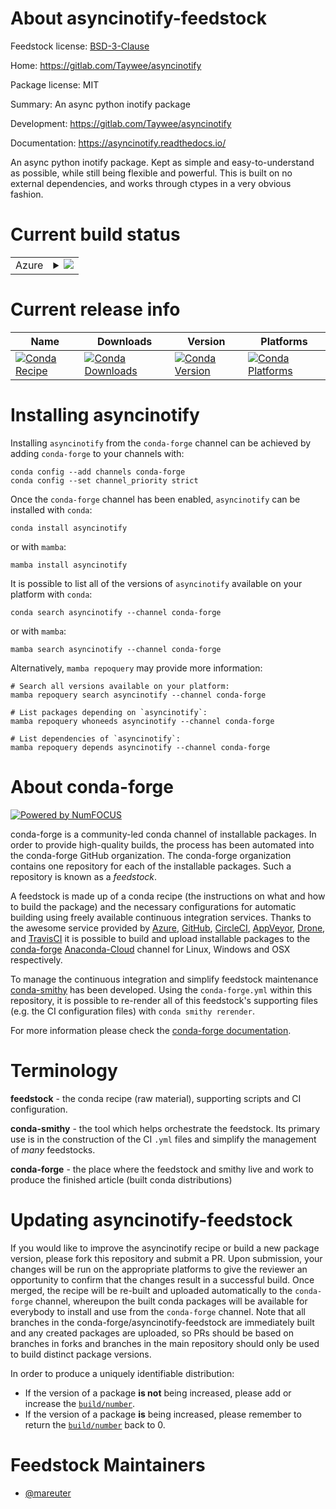 About asyncinotify-feedstock
============================

Feedstock license: [BSD-3-Clause](https://github.com/conda-forge/asyncinotify-feedstock/blob/main/LICENSE.txt)

Home: https://gitlab.com/Taywee/asyncinotify

Package license: MIT

Summary: An async python inotify package

Development: https://gitlab.com/Taywee/asyncinotify

Documentation: https://asyncinotify.readthedocs.io/

An async python inotify package. Kept as simple and easy-to-understand
as possible, while still being flexible and powerful. This is built on
no external dependencies, and works through ctypes in a very obvious
fashion.


Current build status
====================


<table>
    
  <tr>
    <td>Azure</td>
    <td>
      <details>
        <summary>
          <a href="https://dev.azure.com/conda-forge/feedstock-builds/_build/latest?definitionId=13813&branchName=main">
            <img src="https://dev.azure.com/conda-forge/feedstock-builds/_apis/build/status/asyncinotify-feedstock?branchName=main">
          </a>
        </summary>
        <table>
          <thead><tr><th>Variant</th><th>Status</th></tr></thead>
          <tbody><tr>
              <td>linux_64_python3.10.____cpython</td>
              <td>
                <a href="https://dev.azure.com/conda-forge/feedstock-builds/_build/latest?definitionId=13813&branchName=main">
                  <img src="https://dev.azure.com/conda-forge/feedstock-builds/_apis/build/status/asyncinotify-feedstock?branchName=main&jobName=linux&configuration=linux%20linux_64_python3.10.____cpython" alt="variant">
                </a>
              </td>
            </tr><tr>
              <td>linux_64_python3.11.____cpython</td>
              <td>
                <a href="https://dev.azure.com/conda-forge/feedstock-builds/_build/latest?definitionId=13813&branchName=main">
                  <img src="https://dev.azure.com/conda-forge/feedstock-builds/_apis/build/status/asyncinotify-feedstock?branchName=main&jobName=linux&configuration=linux%20linux_64_python3.11.____cpython" alt="variant">
                </a>
              </td>
            </tr><tr>
              <td>linux_64_python3.8.____73_pypy</td>
              <td>
                <a href="https://dev.azure.com/conda-forge/feedstock-builds/_build/latest?definitionId=13813&branchName=main">
                  <img src="https://dev.azure.com/conda-forge/feedstock-builds/_apis/build/status/asyncinotify-feedstock?branchName=main&jobName=linux&configuration=linux%20linux_64_python3.8.____73_pypy" alt="variant">
                </a>
              </td>
            </tr><tr>
              <td>linux_64_python3.8.____cpython</td>
              <td>
                <a href="https://dev.azure.com/conda-forge/feedstock-builds/_build/latest?definitionId=13813&branchName=main">
                  <img src="https://dev.azure.com/conda-forge/feedstock-builds/_apis/build/status/asyncinotify-feedstock?branchName=main&jobName=linux&configuration=linux%20linux_64_python3.8.____cpython" alt="variant">
                </a>
              </td>
            </tr><tr>
              <td>linux_64_python3.9.____73_pypy</td>
              <td>
                <a href="https://dev.azure.com/conda-forge/feedstock-builds/_build/latest?definitionId=13813&branchName=main">
                  <img src="https://dev.azure.com/conda-forge/feedstock-builds/_apis/build/status/asyncinotify-feedstock?branchName=main&jobName=linux&configuration=linux%20linux_64_python3.9.____73_pypy" alt="variant">
                </a>
              </td>
            </tr><tr>
              <td>linux_64_python3.9.____cpython</td>
              <td>
                <a href="https://dev.azure.com/conda-forge/feedstock-builds/_build/latest?definitionId=13813&branchName=main">
                  <img src="https://dev.azure.com/conda-forge/feedstock-builds/_apis/build/status/asyncinotify-feedstock?branchName=main&jobName=linux&configuration=linux%20linux_64_python3.9.____cpython" alt="variant">
                </a>
              </td>
            </tr>
          </tbody>
        </table>
      </details>
    </td>
  </tr>
</table>

Current release info
====================

| Name | Downloads | Version | Platforms |
| --- | --- | --- | --- |
| [![Conda Recipe](https://img.shields.io/badge/recipe-asyncinotify-green.svg)](https://anaconda.org/conda-forge/asyncinotify) | [![Conda Downloads](https://img.shields.io/conda/dn/conda-forge/asyncinotify.svg)](https://anaconda.org/conda-forge/asyncinotify) | [![Conda Version](https://img.shields.io/conda/vn/conda-forge/asyncinotify.svg)](https://anaconda.org/conda-forge/asyncinotify) | [![Conda Platforms](https://img.shields.io/conda/pn/conda-forge/asyncinotify.svg)](https://anaconda.org/conda-forge/asyncinotify) |

Installing asyncinotify
=======================

Installing `asyncinotify` from the `conda-forge` channel can be achieved by adding `conda-forge` to your channels with:

```
conda config --add channels conda-forge
conda config --set channel_priority strict
```

Once the `conda-forge` channel has been enabled, `asyncinotify` can be installed with `conda`:

```
conda install asyncinotify
```

or with `mamba`:

```
mamba install asyncinotify
```

It is possible to list all of the versions of `asyncinotify` available on your platform with `conda`:

```
conda search asyncinotify --channel conda-forge
```

or with `mamba`:

```
mamba search asyncinotify --channel conda-forge
```

Alternatively, `mamba repoquery` may provide more information:

```
# Search all versions available on your platform:
mamba repoquery search asyncinotify --channel conda-forge

# List packages depending on `asyncinotify`:
mamba repoquery whoneeds asyncinotify --channel conda-forge

# List dependencies of `asyncinotify`:
mamba repoquery depends asyncinotify --channel conda-forge
```


About conda-forge
=================

[![Powered by
NumFOCUS](https://img.shields.io/badge/powered%20by-NumFOCUS-orange.svg?style=flat&colorA=E1523D&colorB=007D8A)](https://numfocus.org)

conda-forge is a community-led conda channel of installable packages.
In order to provide high-quality builds, the process has been automated into the
conda-forge GitHub organization. The conda-forge organization contains one repository
for each of the installable packages. Such a repository is known as a *feedstock*.

A feedstock is made up of a conda recipe (the instructions on what and how to build
the package) and the necessary configurations for automatic building using freely
available continuous integration services. Thanks to the awesome service provided by
[Azure](https://azure.microsoft.com/en-us/services/devops/), [GitHub](https://github.com/),
[CircleCI](https://circleci.com/), [AppVeyor](https://www.appveyor.com/),
[Drone](https://cloud.drone.io/welcome), and [TravisCI](https://travis-ci.com/)
it is possible to build and upload installable packages to the
[conda-forge](https://anaconda.org/conda-forge) [Anaconda-Cloud](https://anaconda.org/)
channel for Linux, Windows and OSX respectively.

To manage the continuous integration and simplify feedstock maintenance
[conda-smithy](https://github.com/conda-forge/conda-smithy) has been developed.
Using the ``conda-forge.yml`` within this repository, it is possible to re-render all of
this feedstock's supporting files (e.g. the CI configuration files) with ``conda smithy rerender``.

For more information please check the [conda-forge documentation](https://conda-forge.org/docs/).

Terminology
===========

**feedstock** - the conda recipe (raw material), supporting scripts and CI configuration.

**conda-smithy** - the tool which helps orchestrate the feedstock.
                   Its primary use is in the construction of the CI ``.yml`` files
                   and simplify the management of *many* feedstocks.

**conda-forge** - the place where the feedstock and smithy live and work to
                  produce the finished article (built conda distributions)


Updating asyncinotify-feedstock
===============================

If you would like to improve the asyncinotify recipe or build a new
package version, please fork this repository and submit a PR. Upon submission,
your changes will be run on the appropriate platforms to give the reviewer an
opportunity to confirm that the changes result in a successful build. Once
merged, the recipe will be re-built and uploaded automatically to the
`conda-forge` channel, whereupon the built conda packages will be available for
everybody to install and use from the `conda-forge` channel.
Note that all branches in the conda-forge/asyncinotify-feedstock are
immediately built and any created packages are uploaded, so PRs should be based
on branches in forks and branches in the main repository should only be used to
build distinct package versions.

In order to produce a uniquely identifiable distribution:
 * If the version of a package **is not** being increased, please add or increase
   the [``build/number``](https://docs.conda.io/projects/conda-build/en/latest/resources/define-metadata.html#build-number-and-string).
 * If the version of a package **is** being increased, please remember to return
   the [``build/number``](https://docs.conda.io/projects/conda-build/en/latest/resources/define-metadata.html#build-number-and-string)
   back to 0.

Feedstock Maintainers
=====================

* [@mareuter](https://github.com/mareuter/)

